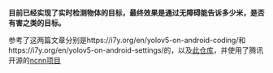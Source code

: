  **目前已经实现了实时检测物体的目标，最终效果是通过无障碍能告诉多少米，是否有害之类的目标。** 

参考了这两篇文章分别是https://i7y.org/en/yolov5-on-android-coding/和https://i7y.org/en/yolov5-on-android-settings/的，以及[此仓库](https://github.com/nihui/ncnn-android-yolov5/tree/master)，并使用了腾讯开源的[ncnn项目](https://github.com/Tencent/ncnn)